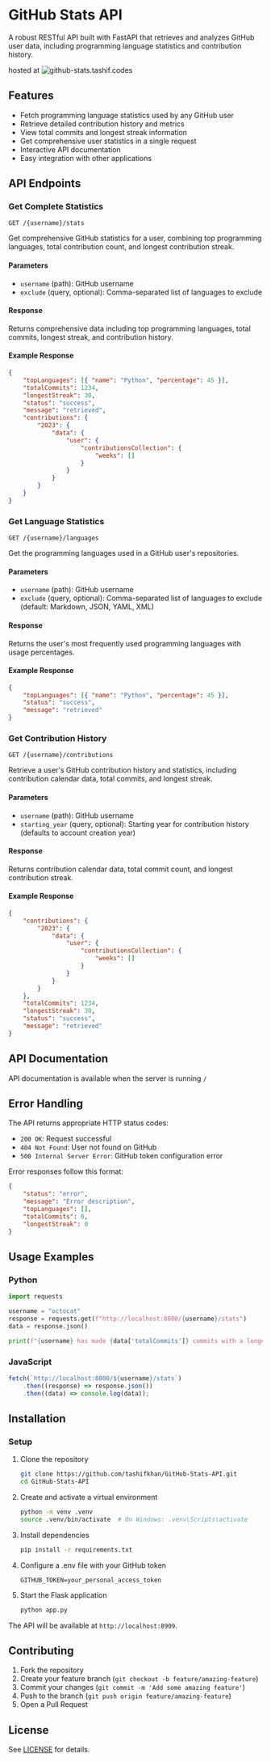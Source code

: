 # GitHub Stats API

A robust RESTful API built with FastAPI that retrieves and analyzes GitHub user data, including programming language statistics and contribution history.

hosted at ![github-stats.tashif.codes](htpps://github-stats.tashif.codes)

## Features

- Fetch programming language statistics used by any GitHub user
- Retrieve detailed contribution history and metrics
- View total commits and longest streak information
- Get comprehensive user statistics in a single request
- Interactive API documentation
- Easy integration with other applications

## API Endpoints

### Get Complete Statistics

```
GET /{username}/stats
```

Get comprehensive GitHub statistics for a user, combining top programming languages, total contribution count, and longest contribution streak.

#### Parameters

- `username` (path): GitHub username
- `exclude` (query, optional): Comma-separated list of languages to exclude

#### Response

Returns comprehensive data including top programming languages, total commits, longest streak, and contribution history.

#### Example Response

```json
{
	"topLanguages": [{ "name": "Python", "percentage": 45 }],
	"totalCommits": 1234,
	"longestStreak": 30,
	"status": "success",
	"message": "retrieved",
	"contributions": {
		"2023": {
			"data": {
				"user": {
					"contributionsCollection": {
						"weeks": []
					}
				}
			}
		}
	}
}
```

### Get Language Statistics

```
GET /{username}/languages
```

Get the programming languages used in a GitHub user's repositories.

#### Parameters

- `username` (path): GitHub username
- `exclude` (query, optional): Comma-separated list of languages to exclude (default: Markdown, JSON, YAML, XML)

#### Response

Returns the user's most frequently used programming languages with usage percentages.

#### Example Response

```json
{
	"topLanguages": [{ "name": "Python", "percentage": 45 }],
	"status": "success",
	"message": "retrieved"
}
```

### Get Contribution History

```
GET /{username}/contributions
```

Retrieve a user's GitHub contribution history and statistics, including contribution calendar data, total commits, and longest streak.

#### Parameters

- `username` (path): GitHub username
- `starting_year` (query, optional): Starting year for contribution history (defaults to account creation year)

#### Response

Returns contribution calendar data, total commit count, and longest contribution streak.

#### Example Response

```json
{
	"contributions": {
		"2023": {
			"data": {
				"user": {
					"contributionsCollection": {
						"weeks": []
					}
				}
			}
		}
	},
	"totalCommits": 1234,
	"longestStreak": 30,
	"status": "success",
	"message": "retrieved"
}
```

## API Documentation

API documentation is available when the server is running `/`

## Error Handling

The API returns appropriate HTTP status codes:

- `200 OK`: Request successful
- `404 Not Found`: User not found on GitHub
- `500 Internal Server Error`: GitHub token configuration error

Error responses follow this format:

```json
{
	"status": "error",
	"message": "Error description",
	"topLanguages": [],
	"totalCommits": 0,
	"longestStreak": 0
}
```

## Usage Examples

### Python

```python
import requests

username = "octocat"
response = requests.get(f"http://localhost:8000/{username}/stats")
data = response.json()

print(f"{username} has made {data['totalCommits']} commits with a longest streak of {data['longestStreak']} days!")
```

### JavaScript

```javascript
fetch(`http://localhost:8000/${username}/stats`)
	.then((response) => response.json())
	.then((data) => console.log(data));
```

## Installation

### Setup

1. Clone the repository

   ```bash
   git clone https://github.com/tashifkhan/GitHub-Stats-API.git
   cd GitHub-Stats-API
   ```

2. Create and activate a virtual environment

   ```bash
   python -m venv .venv
   source .venv/bin/activate  # On Windows: .venv\Scripts\activate
   ```

3. Install dependencies

   ```bash
   pip install -r requirements.txt
   ```

4. Configure a .env file with your GitHub token

   ```
   GITHUB_TOKEN=your_personal_access_token
   ```

5. Start the Flask application
   ```bash
   python app.py
   ```

The API will be available at `http://localhost:8909`.

## Contributing

1. Fork the repository
2. Create your feature branch (`git checkout -b feature/amazing-feature`)
3. Commit your changes (`git commit -m 'Add some amazing feature'`)
4. Push to the branch (`git push origin feature/amazing-feature`)
5. Open a Pull Request

## License

See [LICENSE](./LICENSE) for details.
